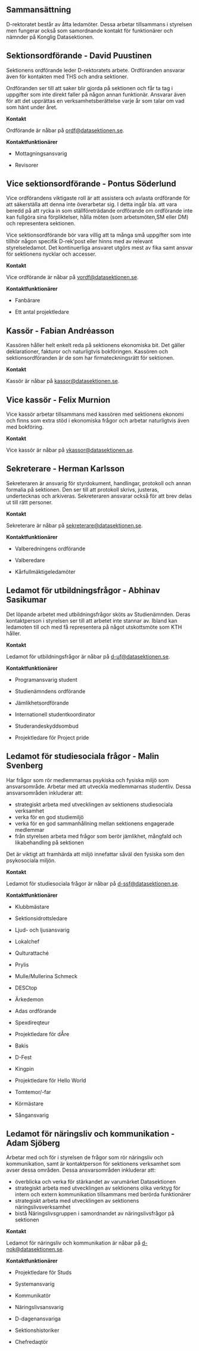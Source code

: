 Sammansättning
--------------

D-rektoratet består av åtta ledamöter. Dessa arbetar tillsammans i
styrelsen men fungerar också som samordnande kontakt för funktionärer
och nämnder på Konglig Datasektionen.

## Sektionsordförande - David Puustinen

Sektionens ordförande leder D-rektoratets arbete. Ordföranden ansvarar
även för kontakten med THS och andra sektioner.

Ordföranden ser till att saker blir gjorda på sektionen och får ta tag i
uppgifter som inte direkt faller på någon annan funktionär. Ansvarar
även för att det upprättas en verksamhetsberättelse varje år som talar
om vad som hänt under året.

__Kontakt__

Ordförande är nåbar på [ordf@datasektionen.se](mailto:ordf@datasektionen.se).

__Kontaktfunktionärer__

* Mottagningsansvarig

* Revisorer

## Vice sektionsordförande - Pontus Söderlund

Vice ordförandens viktigaste roll är att assistera och avlasta
ordförande för att säkerställa att denna inte överarbetar sig. I detta
ingår bla. att vara beredd på att rycka in som ställföreträdande
ordförande om ordförande inte kan fullgöra sina förpliktelser, hålla
möten (som arbetsmöten,SM eller DM) och representera sektionen.

Vice sektionsordförande bör vara villig att ta många små uppgifter som
inte tillhör någon specifik D-rek'post eller hinns med av relevant
styrelseledamot. Det kontinuerliga ansvaret utgörs mest av fika samt
ansvar för sektionens nycklar och accesser.

__Kontakt__

Vice ordförande är nåbar på [vordf@datasektionen.se](mailto:vordf@datasektionen.se).

__Kontaktfunktionärer__

* Fanbärare

* Ett antal projektledare

## Kassör - Fabian Andréasson

Kassören håller helt enkelt reda på sektionens ekonomiska bit. Det
gäller deklarationer, fakturor och naturligtvis bokföringen. Kassören
och sektionsordföranden är de som har firmateckningsrätt för sektionen.

__Kontakt__

Kassör är nåbar på [kassor@datasektionen.se](mailto:kassor@datasektionen.se).

## Vice kassör - Felix Murnion

Vice kassör arbetar tillsammans med kassören med sektionens ekonomi och finns
som extra stöd i ekonomiska frågor och arbetar naturligtvis även med bokföring.

__Kontakt__

Vice kassör är nåbar på [vkassor@datasektionen.se](mailto:vkassor@datasektionen.se).

## Sekreterare - Herman Karlsson

Sekreteraren är ansvarig för styrdokument, handlingar, protokoll och annan
formalia på sektionen.
Den ser till att protokoll skrivs, justeras, undertecknas och arkiveras.
Sekreteraren ansvarar också för att brev delas ut till rätt personer.

__Kontakt__

Sekreterare är nåbar på [sekreterare@datasektionen.se](mailto:sekreterare@datasektionen.se).

__Kontaktfunktionärer__

* Valberedningens ordförande

* Valberedare

* Kårfullmäktigeledamöter


## Ledamot för utbildningsfrågor - Abhinav Sasikumar

Det löpande arbetet med utbildningsfrågor sköts av Studienämnden. Deras
kontaktperson i styrelsen ser till att arbetet inte stannar av. Ibland
kan ledamoten till och med få representera på något utskottsmöte som KTH
håller.

__Kontakt__

Ledamot för utbildningsfrågor är nåbar på [d-uf@datasektionen.se](mailto:d-uf@datasektionen.se).

__Kontaktfunktionärer__

* Programansvarig student

* Studienämndens ordförande

* Jämlikhetsordförande

* Internationell studentkoordinator

* Studerandeskyddsombud

* Projektledare för Project pride

## Ledamot för studiesociala frågor - Malin Svenberg

Har frågor som rör medlemmarnas psykiska
och fysiska miljö som ansvarsområde. Arbetar med att utveckla
medlemmarnas
studentliv. Dessa ansvarsområden inkluderar att:

* strategiskt arbeta med utvecklingen av sektionens studiesociala
verksamhet
* verka för en god studiemiljö
* verka för en god sammanhållning mellan sektionens engagerade medlemmar
* från styrelsen arbeta med frågor som berör jämlikhet, mångfald och
likabehandling
på sektionen

Det är viktigt att framhärda att miljö innefattar såväl den fysiska som
den psykosociala miljön.

__Kontakt__

Ledamot för studiesociala frågor är nåbar på [d-ssf@datasektionen.se](mailto:d-ssf@datasektionen.se).

__Kontaktfunktionärer__

* Klubbmästare

* Sektionsidrottsledare

* Ljud- och ljusansvarig

* Lokalchef

* Qulturattaché

* Prylis

* Mulle/Mullerina Schmeck

* DESCtop

* Ärkedemon

* Adas ordförande

* Spexdireqteur

* Projektledare för dÅre

* Bakis

* D-Fest

* Kingpin

* Projektledare för Hello World

* Tomtemor/-far

* Körmästare

* Sångansvarig

## Ledamot för näringsliv och kommunikation - Adam Sjöberg

Arbetar med och för i styrelsen de frågor
som rör näringsliv och kommunikation, samt är kontaktperson för
sektionens verksamhet
som avser dessa områden. Dessa ansvarsområden inkluderar att:

* överblicka och verka för stärkandet av varumärket Datasektionen
* strategiskt arbeta med utvecklingen av sektionens olika verktyg för intern och extern kommunikation tillsammans med berörda funktionärer
* strategiskt arbeta med utvecklingen av sektionens näringslivsverksamhet
* bistå Näringslivsgruppen i samordnandet av näringslivsfrågor på sektionen

__Kontakt__

Ledamot för näringsliv och kommunikation är nåbar på [d-nok@datasektionen.se](mailto:d-nok@datasektionen.se).

__Kontaktfunktionärer__

* Projektledare för Studs

* Systemansvarig

* Kommunikatör

* Näringslivsansvarig

* D-dagenansvariga

* Sektionshistoriker

* Chefredaqtör
